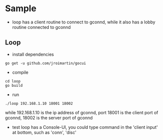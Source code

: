# Sample
* loop has a client routine to connect to gconnd, while it also has a lobby routine connected to gconnd

## Loop
* install dependencies
```
go get -u github.com/jroimartin/gocui
```
* compile
```
cd loop
go build
```
* run
```
./loop 192.168.1.10 18001 18002
```
while 192.168.1.10 is the ip address of gconnd, port 18001 is the client port of gconnd, 18002 is the server port of gconnd
* test
loop has a Console-UI, you could type command in the 'client input' at bottom, such as 'conn', 'disc'